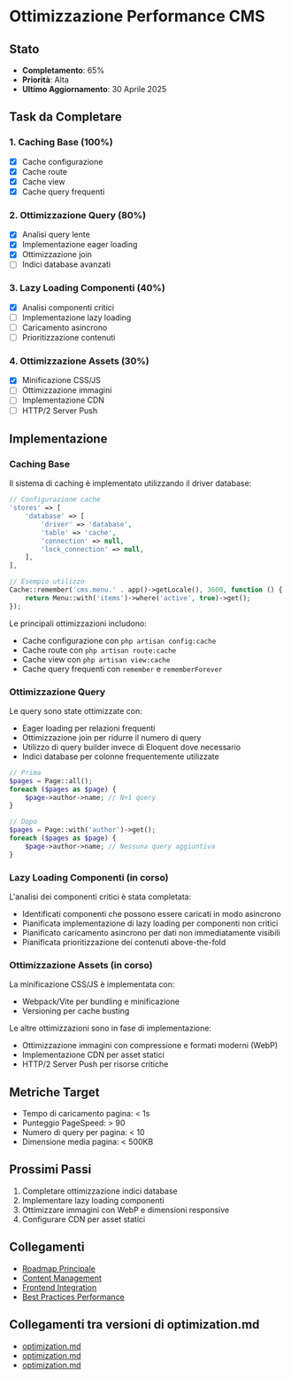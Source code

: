 # Ottimizzazione Performance CMS

## Stato
- **Completamento**: 65%
- **Priorità**: Alta
- **Ultimo Aggiornamento**: 30 Aprile 2025

## Task da Completare

### 1. Caching Base (100%)
- [x] Cache configurazione
- [x] Cache route
- [x] Cache view
- [x] Cache query frequenti

### 2. Ottimizzazione Query (80%)
- [x] Analisi query lente
- [x] Implementazione eager loading
- [x] Ottimizzazione join
- [ ] Indici database avanzati

### 3. Lazy Loading Componenti (40%)
- [x] Analisi componenti critici
- [ ] Implementazione lazy loading
- [ ] Caricamento asincrono
- [ ] Prioritizzazione contenuti

### 4. Ottimizzazione Assets (30%)
- [x] Minificazione CSS/JS
- [ ] Ottimizzazione immagini
- [ ] Implementazione CDN
- [ ] HTTP/2 Server Push

## Implementazione

### Caching Base
Il sistema di caching è implementato utilizzando il driver database:

```php
// Configurazione cache
'stores' => [
    'database' => [
        'driver' => 'database',
        'table' => 'cache',
        'connection' => null,
        'lock_connection' => null,
    ],
],

// Esempio utilizzo
Cache::remember('cms.menu.' . app()->getLocale(), 3600, function () {
    return Menu::with('items')->where('active', true)->get();
});
```

Le principali ottimizzazioni includono:
- Cache configurazione con `php artisan config:cache`
- Cache route con `php artisan route:cache`
- Cache view con `php artisan view:cache`
- Cache query frequenti con `remember` e `rememberForever`

### Ottimizzazione Query
Le query sono state ottimizzate con:
- Eager loading per relazioni frequenti
- Ottimizzazione join per ridurre il numero di query
- Utilizzo di query builder invece di Eloquent dove necessario
- Indici database per colonne frequentemente utilizzate

```php
// Prima
$pages = Page::all();
foreach ($pages as $page) {
    $page->author->name; // N+1 query
}

// Dopo
$pages = Page::with('author')->get();
foreach ($pages as $page) {
    $page->author->name; // Nessuna query aggiuntiva
}
```

### Lazy Loading Componenti (in corso)
L'analisi dei componenti critici è stata completata:
- Identificati componenti che possono essere caricati in modo asincrono
- Pianificata implementazione di lazy loading per componenti non critici
- Pianificato caricamento asincrono per dati non immediatamente visibili
- Pianificata prioritizzazione dei contenuti above-the-fold

### Ottimizzazione Assets (in corso)
La minificazione CSS/JS è implementata con:
- Webpack/Vite per bundling e minificazione
- Versioning per cache busting

Le altre ottimizzazioni sono in fase di implementazione:
- Ottimizzazione immagini con compressione e formati moderni (WebP)
- Implementazione CDN per asset statici
- HTTP/2 Server Push per risorse critiche

## Metriche Target
- Tempo di caricamento pagina: < 1s
- Punteggio PageSpeed: > 90
- Numero di query per pagina: < 10
- Dimensione media pagina: < 500KB

## Prossimi Passi
1. Completare ottimizzazione indici database
2. Implementare lazy loading componenti
3. Ottimizzare immagini con WebP e dimensioni responsive
4. Configurare CDN per asset statici

## Collegamenti
- [Roadmap Principale](../../roadmap.md)
- [Content Management](../features/content-management.md)
- [Frontend Integration](../features/frontend-integration.md)
- [Best Practices Performance](../../../Xot/docs/BEST-PRACTICES.md#performance)

## Collegamenti tra versioni di optimization.md
* [optimization.md](laravel/Modules/Xot/docs/roadmap/performance/optimization.md)
* [optimization.md](laravel/Modules/Job/docs/optimization.md)
* [optimization.md](laravel/Modules/Cms/docs/roadmap/performance/optimization.md)

